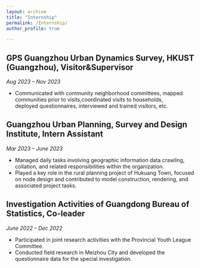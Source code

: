 ```yaml
---
layout: archive
title: "Internship"
permalink: /Internship/
author_profile: true

---
```


## GPS Guangzhou Urban Dynamics Survey, HKUST (Guangzhou), Visitor&Supervisor  
*Aug 2023 – Nov 2023*

- Communicated with community neighborhood committees, mapped communities prior to visits,coordinated visits to households,  
  deployed questionnaires, interviewed and trained visitors, etc.

## Guangzhou Urban Planning, Survey and Design Institute, Intern Assistant  
*Mar 2023 – June 2023*

- Managed daily tasks involving geographic information data crawling, collation, and related responsibilities within the organization.
- Played a key role in the rural planning project of Hukuang Town, focused on node design and contributed to model construction, rendering, and associated project tasks.

## Investigation Activities of Guangdong Bureau of Statistics, Co-leader  
*June 2022 – Dec 2022*

- Participated in joint research activities with the Provincial Youth League Committee.
- Conducted field research in Meizhou City and developed the questionnaire data for the special investigation.


